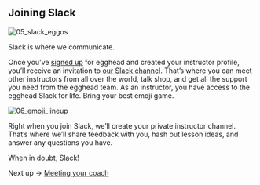 ## Joining Slack


![05_slack_eggos](https://d2mxuefqeaa7sj.cloudfront.net/s_84C94660750D9DC6D746B8A16B4EEF8773037FF7C40B1F1779FA68D2FBEDCA06_1530529776845_file.png)


Slack is where we communicate.

Once you’ve [signed up](http://egghead.io/) for egghead and created your instructor profile, you’ll receive an invitation to [our Slack channel](https://paper.dropbox.com/doc/01-egghead-on-Slack-VSi6vqVpXCmyahsf660Y2). That’s where you can meet other instructors from all over the world, talk shop, and get all the support you need from the egghead team. As an instructor, you have access to the egghead Slack for life. Bring your best emoji game.


![06_emoji_lineup](https://d2mxuefqeaa7sj.cloudfront.net/s_84C94660750D9DC6D746B8A16B4EEF8773037FF7C40B1F1779FA68D2FBEDCA06_1530529798285_file.png)


Right when you join Slack, we’ll create your private instructor channel. That’s where we’ll share feedback with you, hash out lesson ideas, and answer any questions you have.

When in doubt, Slack!

Next up → [Meeting your coach](https://paper.dropbox.com/doc/48kv2z4NI0EXDNAAdxN09)

